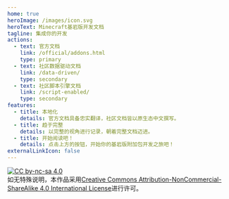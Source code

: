 ```yaml
---
home: true
heroImage: /images/icon.svg
heroText: Minecraft基岩版开发文档
tagline: 集成你的开发
actions:
  - text: 官方文档
    link: /official/addons.html
    type: primary
  - text: 社区数据驱动文档
    link: /data-driven/
    type: secondary
  - text: 社区脚本引擎文档
    link: /script-enabled/
    type: secondary
features:
  - title: 本地化
    details: 官方文档具备忠实翻译，社区文档皆以原生态中文撰写。
  - title: 趋于完整
    details: 以完整的视角进行记录，朝着完整文档迈进。
  - title: 开始阅读吧！
    details: 点击上方的按钮，开始你的基岩版附加包开发之旅吧！
externalLinkIcon: false
---
```


[![CC by-nc-sa 4.0][cc-by-nc-sa-image]][cc-by-nc-sa]<br/>
如无特殊说明，本作品采用[Creative Commons Attribution-NonCommercial-ShareAlike 4.0 International License][cc-by-nc-sa]进行许可。

[cc-by-nc-sa]: http://creativecommons.org/licenses/by-nc-sa/4.0/
[cc-by-nc-sa-image]: https://mirrors.creativecommons.org/presskit/buttons/88x31/svg/by-nc-sa.svg
[cc-by-nc-sa-shield]: https://img.shields.io/badge/License-CC%20BY%20NC%20SA%204.0-lightgrey.svg
[issues]: https://github.com/MiemieMethod/bedrock-addon-tutorial/issues
[issues-shield]: https://img.shields.io/github/issues/MiemieMethod/bedrock-addon-tutorial
[contributors]: https://github.com/MiemieMethod/bedrock-addon-tutorial/graphs/contributors
[contributors-shield]: https://img.shields.io/github/contributors-anon/MiemieMethod/bedrock-addon-tutorial